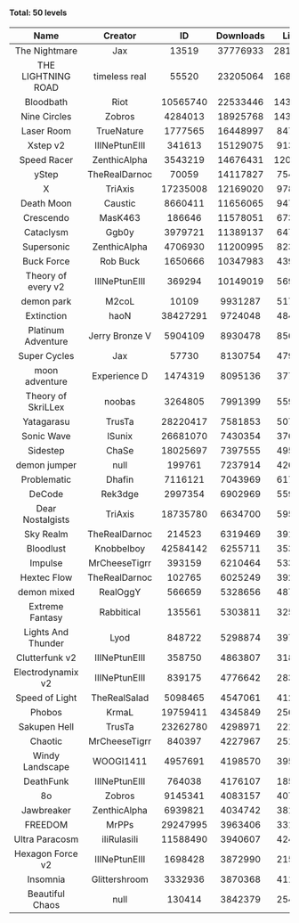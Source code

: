 #### Total: 50 levels

| Name | Creator | ID | Downloads | Likes |
|:---:|:---:|:---:|:---:|:---:|
| The Nightmare | Jax | 13519 | 37776933 | 2819929
| THE LIGHTNING ROAD | timeless real | 55520 | 23205064 | 1684254
| Bloodbath | Riot | 10565740 | 22533446 | 1435236
| Nine Circles | Zobros | 4284013 | 18925768 | 1438431
| Laser Room | TrueNature | 1777565 | 16448997 | 847229
| Xstep v2 | IIINePtunEIII | 341613 | 15129075 | 913088
| Speed Racer | ZenthicAlpha | 3543219 | 14676431 | 1207289
| yStep | TheRealDarnoc | 70059 | 14117827 | 754356
| X | TriAxis | 17235008 | 12169020 | 978389
| Death Moon  | Caustic | 8660411 | 11656065 | 947564
| Crescendo | MasK463 | 186646 | 11578051 | 673714
| Cataclysm | Ggb0y | 3979721 | 11389137 | 647765
| Supersonic | ZenthicAlpha | 4706930 | 11200995 | 823999
| Buck Force | Rob Buck | 1650666 | 10347983 | 439289
| Theory of every v2 | IIINePtunEIII | 369294 | 10149019 | 569418
| demon park | M2coL | 10109 | 9931287 | 517234
| Extinction | haoN | 38427291 | 9724048 | 484436
| Platinum Adventure | Jerry Bronze V | 5904109 | 8930478 | 856820
| Super Cycles | Jax | 57730 | 8130754 | 479097
| moon adventure | Experience D | 1474319 | 8095136 | 377592
| Theory of SkriLLex | noobas | 3264805 | 7991399 | 559841
| Yatagarasu  | TrusTa | 28220417 | 7581853 | 507756
| Sonic Wave | lSunix | 26681070 | 7430354 | 376697
| Sidestep | ChaSe | 18025697 | 7397555 | 495922
| demon jumper | null | 199761 | 7237914 | 426866
| Problematic | Dhafin | 7116121 | 7043969 | 617547
| DeCode | Rek3dge | 2997354 | 6902969 | 559598
| Dear Nostalgists | TriAxis | 18735780 | 6634700 | 595459
| Sky Realm | TheRealDarnoc | 214523 | 6319469 | 391599
| Bloodlust | Knobbelboy | 42584142 | 6255711 | 353246
| Impulse | MrCheeseTigrr | 393159 | 6210464 | 533016
| Hextec Flow | TheRealDarnoc | 102765 | 6025249 | 392356
| demon mixed | RealOggY | 566659 | 5328656 | 487147
| Extreme Fantasy | Rabbitical | 135561 | 5303811 | 325474
| Lights And Thunder | Lyod | 848722 | 5298874 | 397909
| Clutterfunk v2 | IIINePtunEIII | 358750 | 4863807 | 318845
| Electrodynamix v2 | IIINePtunEIII | 839175 | 4776642 | 283802
| Speed of Light | TheRealSalad | 5098465 | 4547061 | 412928
| Phobos | KrmaL | 19759411 | 4345849 | 256375
| Sakupen Hell | TrusTa | 23262780 | 4298971 | 221820
| Chaotic | MrCheeseTigrr | 840397 | 4227967 | 251678
| Windy Landscape | WOOGI1411 | 4957691 | 4198570 | 395237
| DeathFunk | IIINePtunEIII | 764038 | 4176107 | 185714
| 8o | Zobros | 9145341 | 4083157 | 407285
| Jawbreaker | ZenthicAlpha | 6939821 | 4034742 | 381775
| FREEDOM | MrPPs | 29247995 | 3963406 | 331821
| Ultra Paracosm | iIiRulasiIi | 11588490 | 3940607 | 424855
| Hexagon Force v2 | IIINePtunEIII | 1698428 | 3872990 | 215200
| Insomnia | Glittershroom | 3332936 | 3870368 | 411040
| Beautiful Chaos | null | 130414 | 3842379 | 254334
